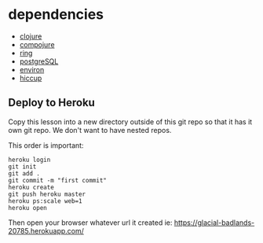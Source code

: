 

# dependencies

* [clojure](https://blog.venanti.us/why-clojure/)
* [compojure](https://github.com/weavejester/compojure/wiki)
* [ring](https://github.com/ring-clojure/ring/wiki)
* [postgreSQL](https://www.infoworld.com/article/3240064/sql/why-old-school-postgresql-is-so-hip-again.html)
* [environ](https://yobriefca.se/blog/2014/04/29/managing-environment-variables-in-clojure/)
* [hiccup](https://github.com/weavejester/hiccup)

## Deploy to Heroku

Copy this lesson into a new directory outside of this git repo so that it has it own git repo. We don't want to have nested repos.

This order is important:

```
heroku login
git init
git add .
git commit -m "first commit"
heroku create
git push heroku master
heroku ps:scale web=1
heroku open
```
Then open your browser whatever url it created ie: https://glacial-badlands-20785.herokuapp.com/            
